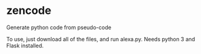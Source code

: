 # zencode
Generate python code from pseudo-code

To use, just download all of the files, and run alexa.py. Needs python 3 and Flask installed.
